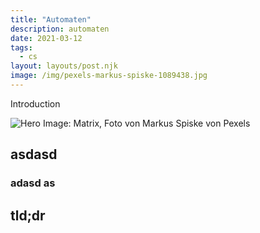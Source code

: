 ```yaml
---
title: "Automaten"
description: automaten
date: 2021-03-12
tags:
  - cs
layout: layouts/post.njk
image: /img/pexels-markus-spiske-1089438.jpg
---
```


Introduction

![Hero Image: Matrix, Foto von Markus Spiske von Pexels](/img/pexels-markus-spiske-1089438.jpg)

## asdasd

### adasd as

## tld;dr
